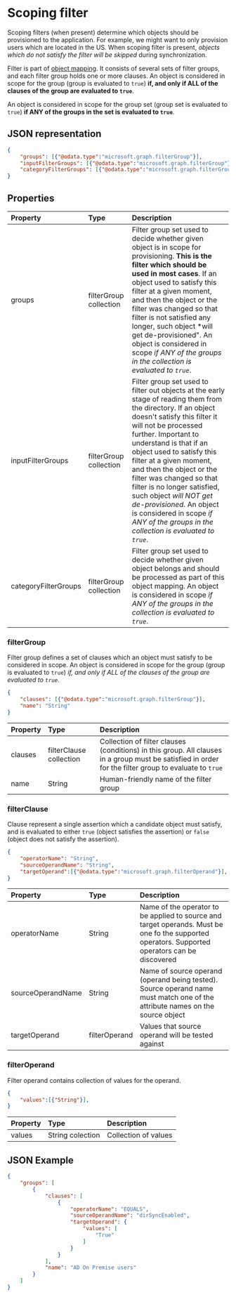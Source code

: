 # Scoping filter

Scoping filters (when present) determine which objects should be provisioned to the application. For example, we might want to only provision users which are located in the US. When scoping filter is present, *objects which do not satisfy the filter will be skipped* during synchronization.

Filter is part of [object mapping](synchronization_objectMapping.md). It consists of several sets of filter groups, and each filter group holds one or more clauses. An object is considered in scope for the group (group is evaluated to `true`) **if, and only if ALL of the clauses of the group are evaluated to `true`**.

An object is considered in scope for the group set (group set is evaluated to `true`) **if ANY of the groups in the set is evaluated to `true`**.

## JSON representation

```json
{
    "groups": [{"@odata.type":"microsoft.graph.filterGroup"}],
    "inputFilterGroups": [{"@odata.type":"microsoft.graph.filterGroup"}],
    "categoryFilterGroups": [{"@odata.type":"microsoft.graph.filterGroup"}],
}
```

## Properties

| Property              | Type                  | Description               |
|:----------------------|:----------------------|:--------------------------|
|groups                 |filterGroup collection    | Filter group set used to decide whether given object is in scope for provisioning. **This is the filter which should be used in most cases**. If an object used to satisfy this filter at a given moment, and then the object or the filter was changed so that filter is not satisfied any longer, such object *will get de-provisioned". An object is considered in scope *if ANY of the groups in the collection is evaluated to `true`*. |
|inputFilterGroups      |filterGroup collection    | Filter group set used to filter out objects at the early stage of reading them from the directory. If an object doesn't satisfy this filter it will not be processed further. Important to understand is that if an object used to satisfy this filter at a given moment, and then the object or the filter was changed so that filter is no longer satisfied, such object *will NOT get de-provisioned*. An object is considered in scope *if ANY of the groups in the collection is evaluated to `true`*. |
|categoryFilterGroups   |filterGroup collection    | Filter group set used to decide whether given object belongs and should be processed as part of this object mapping. An object is considered in scope *if ANY of the groups in the collection is evaluated to `true`*. |

### filterGroup

Filter group defines a set of clauses which an object must satisfy to be considered in scope. An object is considered in scope for the group (group is evaluated to `true`) *if, and only if ALL of the clauses of the group are evaluated to `true`*.

```json
{
    "clauses": [{"@odata.type":"microsoft.graph.filterGroup"}],
    "name": "String"
}
```

| Property      | Type                  | Description               |
|:--------------|:----------------------|:--------------------------|
|clauses        |filterClause collection         | Collection of filter clauses (conditions) in this  group. All clauses in a group must be satisfied in order for the filter group to evaluate to `true`  |
|name           |String                 | Human-friendly name of the filter group|

### filterClause

Clause represent a single assertion which a candidate object must satisfy, and is evaluated to either `true` (object satisfies the assertion) or `false` (object does not satisfy the assertion).

```json
{
    "operatorName": "String",
    "sourceOperandName": "String",
    "targetOperand":[{"@odata.type":"microsoft.graph.filterOperand"}],
}
```

| Property          | Type                  | Description               |
|:------------------|:----------------------|:--------------------------|
|operatorName       | String                | Name of the operator to be applied to source and target operands. Must be one fo the supported operators. Supported operators can be discovered |
|sourceOperandName  | String                | Name of source operand (operand being tested). Source operand name must match one of the attribute names on the source object|
|targetOperand      | filterOperand         | Values that source operand will be tested against|

### filterOperand

Filter operand contains collection of values for the operand.

```json
{
    "values":[{"String"}],
}
```

| Property      | Type                  | Description               |
|:--------------|:----------------------|:--------------------------|
|values         | String colection      | Collection of values      |


## JSON Example

```json
{
    "groups": [
        {
            "clauses": [
                {
                    "operatorName": "EQUALS",
                    "sourceOperandName": "dirSyncEnabled",
                    "targetOperand": {
                        "values": [
                            "True"
                        ]
                    }
                }
            ],
            "name": "AD On Premise users"
        }
    ]
}
```